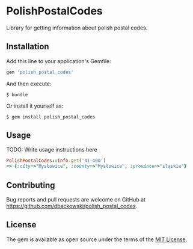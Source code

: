 # PolishPostalCodes

Library for getting information about polish postal codes.

## Installation

Add this line to your application's Gemfile:

```ruby
gem 'polish_postal_codes'
```

And then execute:

    $ bundle

Or install it yourself as:

    $ gem install polish_postal_codes

## Usage

TODO: Write usage instructions here
```ruby
PolishPostalCodes::Info.get('41-400')
=> {:city=>"Mysłowice", :county=>"Mysłowice", :province=>"śląskie"}
```

## Contributing

Bug reports and pull requests are welcome on GitHub at https://github.com/dbackowski/polish_postal_codes.

## License

The gem is available as open source under the terms of the [MIT License](http://opensource.org/licenses/MIT).

